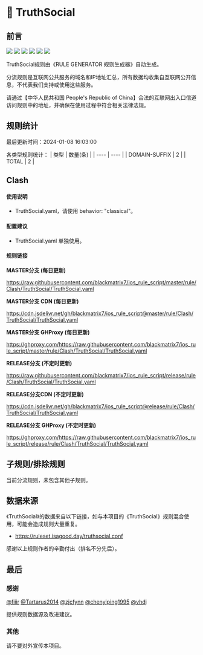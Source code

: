 # 🧸 TruthSocial

## 前言

![](https://shields.io/badge/-移除重复规则-ff69b4) ![](https://shields.io/badge/-DOMAIN与DOMAIN--SUFFIX合并-green) ![](https://shields.io/badge/-DOMAIN--SUFFIX间合并-critical) ![](https://shields.io/badge/-DOMAIN与DOMAIN--KEYWORD合并-9cf) ![](https://shields.io/badge/-DOMAIN--SUFFIX与DOMAIN--KEYWORD合并-blue) ![](https://shields.io/badge/-IP--CIDR(6)合并-blueviolet) 

TruthSocial规则由《RULE GENERATOR 规则生成器》自动生成。

分流规则是互联网公共服务的域名和IP地址汇总，所有数据均收集自互联网公开信息，不代表我们支持或使用这些服务。

请通过【中华人民共和国 People's Republic of China】合法的互联网出入口信道访问规则中的地址，并确保在使用过程中符合相关法律法规。

## 规则统计

最后更新时间：2024-01-08 16:03:00

各类型规则统计：
| 类型 | 数量(条)  | 
| ---- | ----  |
| DOMAIN-SUFFIX | 2  | 
| TOTAL | 2  | 


## Clash 

#### 使用说明
- TruthSocial.yaml，请使用 behavior: "classical"。

#### 配置建议
- TruthSocial.yaml 单独使用。

#### 规则链接
**MASTER分支 (每日更新)**

https://raw.githubusercontent.com/blackmatrix7/ios_rule_script/master/rule/Clash/TruthSocial/TruthSocial.yaml

**MASTER分支 CDN (每日更新)**

https://cdn.jsdelivr.net/gh/blackmatrix7/ios_rule_script@master/rule/Clash/TruthSocial/TruthSocial.yaml

**MASTER分支 GHProxy (每日更新)**

https://ghproxy.com/https://raw.githubusercontent.com/blackmatrix7/ios_rule_script/master/rule/Clash/TruthSocial/TruthSocial.yaml

**RELEASE分支 (不定时更新)**

https://raw.githubusercontent.com/blackmatrix7/ios_rule_script/release/rule/Clash/TruthSocial/TruthSocial.yaml

**RELEASE分支CDN (不定时更新)**

https://cdn.jsdelivr.net/gh/blackmatrix7/ios_rule_script@release/rule/Clash/TruthSocial/TruthSocial.yaml

**RELEASE分支 GHProxy (不定时更新)**

https://ghproxy.com/https://raw.githubusercontent.com/blackmatrix7/ios_rule_script/release/rule/Clash/TruthSocial/TruthSocial.yaml

## 子规则/排除规则


当前分流规则，未包含其他子规则。

## 数据来源

《TruthSocial》的数据来自以下链接，如与本项目的《TruthSocial》规则混合使用，可能会造成规则大量重复。

- https://ruleset.isagood.day/truthsocial.conf


感谢以上规则作者的辛勤付出（排名不分先后）。

## 最后

### 感谢

[@fiiir](https://github.com/fiiir) [@Tartarus2014](https://github.com/Tartarus2014) [@zjcfynn](https://github.com/zjcfynn) [@chenyiping1995](https://github.com/chenyiping1995) [@vhdj](https://github.com/vhdj)

提供规则数据源及改进建议。

### 其他

请不要对外宣传本项目。